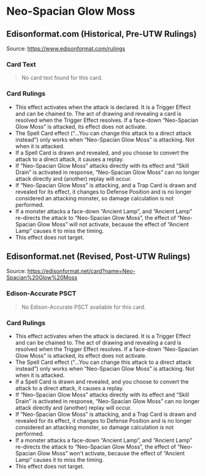 # Neo-Spacian Glow Moss

## Edisonformat.com (Historical, Pre-UTW Rulings)

Source: https://www.edisonformat.com/rulings

### Card Text

> No card text found for this card.

### Card Rulings

*   This effect activates when the attack is declared. It is a Trigger Effect and can be chained to. The act of drawing and revealing a card is resolved when the Trigger Effect resolves. If a face-down “Neo-Spacian Glow Moss” is attacked, its effect does not activate.
*   The Spell Card effect (“…You can change this attack to a direct attack instead”) only works when “Neo-Spacian Glow Moss” is attacking. Not when it is attacked.
*   If a Spell Card is drawn and revealed, and you choose to convert the attack to a direct attack, it causes a replay.
*   If “Neo-Spacian Glow Moss” attacks directly with its effect and “Skill Drain” is activated in response, “Neo-Spacian Glow Moss” can no longer attack directly and (another) replay will occur.
*   If “Neo-Spacian Glow Moss” is attacking, and a Trap Card is drawn and revealed for its effect, it changes to Defense Position and is no longer considered an attacking monster, so damage calculation is not performed.
*   If a monster attacks a face-down “Ancient Lamp”, and “Ancient Lamp” re-directs the attack to “Neo-Spacian Glow Moss”, the effect of “Neo-Spacian Glow Moss” will not activate, because the effect of “Ancient Lamp” causes it to miss the timing.
*   This effect does not target.

## Edisonformat.net (Revised, Post-UTW Rulings)

Source: https://edisonformat.net/card?name=Neo-Spacian%20Glow%20Moss

### Edison-Accurate PSCT

> No Edison-Accurate PSCT available for this card.

### Card Rulings

*   This effect activates when the attack is declared. It is a Trigger Effect and can be chained to. The act of drawing and revealing a card is resolved when the Trigger Effect resolves. If a face-down “Neo-Spacian Glow Moss” is attacked, its effect does not activate.
*   The Spell Card effect (“…You can change this attack to a direct attack instead”) only works when “Neo-Spacian Glow Moss” is attacking. Not when it is attacked.
*   If a Spell Card is drawn and revealed, and you choose to convert the attack to a direct attack, it causes a replay.
*   If “Neo-Spacian Glow Moss” attacks directly with its effect and “Skill Drain” is activated in response, “Neo-Spacian Glow Moss” can no longer attack directly and (another) replay will occur.
*   If “Neo-Spacian Glow Moss” is attacking, and a Trap Card is drawn and revealed for its effect, it changes to Defense Position and is no longer considered an attacking monster, so damage calculation is not performed.
*   If a monster attacks a face-down “Ancient Lamp”, and “Ancient Lamp” re-directs the attack to “Neo-Spacian Glow Moss”, the effect of “Neo-Spacian Glow Moss” won't activate, because the effect of “Ancient Lamp” causes it to miss the timing.
*   This effect does not target.
            